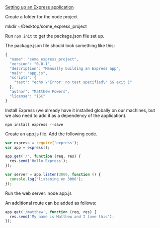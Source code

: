 [Setting up an Express application](https://youtu.be/Zao1BWC-RWo?t=31m26s)

Create a folder for the node project

mkdir ~/Desktop/some_express_project

Run `npm init` to get the package.json file set up.

The package.json file should look something like this:

```javascript
{
  "name": "some_express_project",
  "version": "0.0.1",
  "description": "Manually building an Express app",
  "main": "app.js",
  "scripts": {
    "test": "echo \"Error: no test specified\" && exit 1"
  },
  "author": "Matthew Powers",
  "license": "ISC"
}
```

Install Express (we already have it installed globally on our machines, but we also need to add it as a dependency of the application).

```
npm install express --save
```

Create an app.js file.  Add the following code.

```javascript
var express = require('express');
var app = express();

app.get('/', function (req, res) {
  res.send('Hello Express');
});

var server = app.listen(3000, function () {
  console.log('listening on 3000');
});
```

Run the web server: node app.js

An additional route can be added as follows:

```javascript
app.get('/matthew', function (req, res) {
  res.send('My name is Matthew and I love this');
});
```





